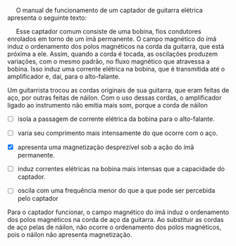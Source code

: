 

     O manual de funcionamento de um captador de guitarra elétrica apresenta o seguinte texto:

     Esse captador comum consiste de uma bobina, fios condutores enrolados em torno de um ímã permanente. O campo magnético do ímã induz o ordenamento dos polos magnéticos na corda da guitarra, que está próxima a ele. Assim, quando a corda é tocada, as oscilações produzem variações, com o mesmo padrão, no fluxo magnético que atravessa a bobina. Isso induz uma corrente elétrica na bobina, que é transmitida até o amplificador e, daí, para o alto-falante.

Um guitarrista trocou as cordas originais de sua guitarra, que eram feitas de aço, por outras feitas de náilon. Com o uso dessas cordas, o amplificador ligado ao instrumento não emitia mais som, porque a corda de náilon



- [ ] isola a passagem de corrente elétrica da bobina para o alto-falante.
- [ ] varia seu comprimento mais intensamente do que ocorre com o aço.
- [x] apresenta uma magnetização desprezível sob a ação do ímã permanente.
- [ ] induz correntes elétricas na bobina mais intensas que a capacidade do captador.
- [ ] oscila com uma frequência menor do que a que pode ser percebida pelo captador


Para o captador funcionar, o campo magnético do ímã induz o ordenamento dos polos magnéticos na corda de aço da guitarra. Ao substituir as cordas de aço pelas de náilon, não ocorre o ordenamento dos polos magnéticos, pois o náilon não apresenta magnetização.

        